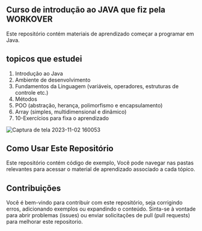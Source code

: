 ## Curso de introdução ao JAVA que fiz pela WORKOVER
 Este repositório contém materiais de aprendizado começar a programar em Java. 


## topicos que estudei 
1. Introdução ao Java
2. Ambiente de desenvolvimento
3. Fundamentos da Linguagem (variáveis, operadores, estruturas de controle etc.)
4. Métodos
5. POO (abstração, herança, polimorfismo e encapsulamento)
6. Array (simples, multidimensional e dinâmico)
7. 10-Exercícios para fixa o aprendizado

![Captura de tela 2023-11-02 160053](https://github.com/isaias-B-Oliveira/CursoJAVAworkover/assets/126277721/2af9e5f5-eb7c-43df-a02e-baa04b244684)


## Como Usar Este Repositório
Este repositório contém código de exemplo, Você pode navegar nas pastas relevantes para acessar o material de aprendizado associado a cada tópico.


## Contribuições
Você é bem-vindo para contribuir com este repositório, seja corrigindo erros, adicionando exemplos ou expandindo o conteúdo. Sinta-se à vontade para abrir problemas (issues) ou enviar solicitações de pull (pull requests) para melhorar este repositorio.
